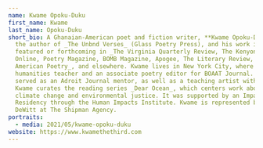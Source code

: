 ```yaml
---
name: Kwame Opoku-Duku
first_name: Kwame
last_name: Opoku-Duku
short_bio: A Ghanaian-American poet and fiction writer, **Kwame Opoku-Duku** is
  the author of _The Unbnd Verses_ (Glass Poetry Press), and his work is
  featured or forthcoming in _The Virginia Quarterly Review, The Kenyon Review
  Online, Poetry Magazine, BOMB Magazine, Apogee, The Literary Review, Bettering
  American Poetry_, and elsewhere. Kwame lives in New York City, where he is a
  humanities teacher and an associate poetry editor for BOAAT Journal. Kwame has
  served as an Adroit Journal mentor, as well as a teaching artist with 826NYC.
  Kwame curates the reading series _Dear Ocean_, which centers work about
  climate change and environmental justice. It was supported by an Impact Artist
  Residency through the Human Impacts Institute. Kwame is represented by Annie
  DeWitt at The Shipman Agency.
portraits:
  - media: 2021/05/kwame-opoku-duku
website: https://www.kwamethethird.com
---
```

